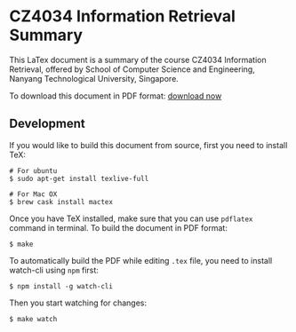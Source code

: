 # CZ4034 Information Retrieval Summary

This LaTex document is a summary of the course CZ4034 Information Retrieval, offered by School of Computer Science and Engineering, Nanyang Technological University, Singapore. 

To download this document in PDF format: [download now](https://github.com/Andyccs/CZ4034-information-retrieval-summary/releases/download/v1.2/CZ4034InformationRetrievalSummary.pdf)

## Development

If you would like to build this document from source, first you need to install TeX:

```Shell
# For ubuntu
$ sudo apt-get install texlive-full

# For Mac OX
$ brew cask install mactex
```

Once you have TeX installed, make sure that you can use `pdflatex` command in terminal. To build the document in PDF format:

```Shell
$ make
```

To automatically build the PDF while editing `.tex` file, you need to install watch-cli using `npm` first:

```Shell
$ npm install -g watch-cli
```

Then you start watching for changes:

```Shell
$ make watch
```
